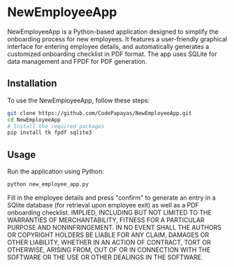 # NewEmployeeApp
NewEmployeeApp is a Python-based application designed to simplify the onboarding process for new employees. 
It features a user-friendly graphical interface for entering employee details, and automatically generates a customized onboarding checklist in PDF format. 
The app uses SQLite for data management and FPDF for PDF generation.

## Installation

To use the NewEmployeeApp, follow these steps:

```bash
git clone https://github.com/CodePapayas/NewEmployeeApp.git
cd NewEmployeeApp
# Install the required packages
pip install tk fpdf sqlite3
```

## Usage
Run the application using Python:
```bash
python new_employee_app.py
```
Fill in the employee details and press "confirm" to generate an entry in a SQlite database (for retrieval upon employee exit) as well as a PDF onboarding checklist.
IMPLIED, INCLUDING BUT NOT LIMITED TO THE WARRANTIES OF MERCHANTABILITY,
FITNESS FOR A PARTICULAR PURPOSE AND NONINFRINGEMENT. IN NO EVENT SHALL THE
AUTHORS OR COPYRIGHT HOLDERS BE LIABLE FOR ANY CLAIM, DAMAGES OR OTHER
LIABILITY, WHETHER IN AN ACTION OF CONTRACT, TORT OR OTHERWISE, ARISING FROM,
OUT OF OR IN CONNECTION WITH THE SOFTWARE OR THE USE OR OTHER DEALINGS IN THE
SOFTWARE.
